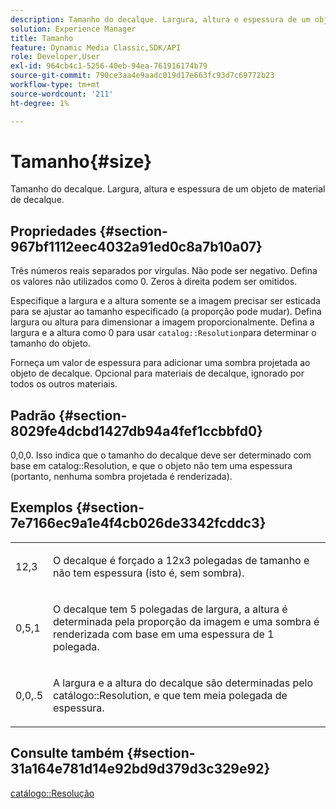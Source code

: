 ```yaml
---
description: Tamanho do decalque. Largura, altura e espessura de um objeto de material de decalque.
solution: Experience Manager
title: Tamanho
feature: Dynamic Media Classic,SDK/API
role: Developer,User
exl-id: 964cb4c1-5256-40eb-94ea-761916174b79
source-git-commit: 790ce3aa4e9aadc019d17e663fc93d7c69772b23
workflow-type: tm+mt
source-wordcount: '211'
ht-degree: 1%

---
```


# Tamanho{#size}

Tamanho do decalque. Largura, altura e espessura de um objeto de material de decalque.

## Propriedades {#section-967bf1112eec4032a91ed0c8a7b10a07}

Três números reais separados por vírgulas. Não pode ser negativo. Defina os valores não utilizados como 0. Zeros à direita podem ser omitidos.

Especifique a largura e a altura somente se a imagem precisar ser esticada para se ajustar ao tamanho especificado (a proporção pode mudar). Defina largura ou altura para dimensionar a imagem proporcionalmente. Defina a largura e a altura como 0 para usar `catalog::Resolution`para determinar o tamanho do objeto.

Forneça um valor de espessura para adicionar uma sombra projetada ao objeto de decalque. Opcional para materiais de decalque, ignorado por todos os outros materiais.

## Padrão {#section-8029fe4dcbd1427db94a4fef1ccbbfd0}

0,0,0. Isso indica que o tamanho do decalque deve ser determinado com base em catalog::Resolution, e que o objeto não tem uma espessura (portanto, nenhuma sombra projetada é renderizada).

## Exemplos {#section-7e7166ec9a1e4f4cb026de3342fcddc3}

<table id="simpletable_E3503BD975F342C58DDB4C2B56BF0CEE"> 
 <tr class="strow"> 
  <td class="stentry"> <p>12,3 </p></td> 
  <td class="stentry"> <p>O decalque é forçado a 12x3 polegadas de tamanho e não tem espessura (isto é, sem sombra). </p></td> 
 </tr> 
 <tr class="strow"> 
  <td class="stentry"> <p>0,5,1 </p></td> 
  <td class="stentry"> <p>O decalque tem 5 polegadas de largura, a altura é determinada pela proporção da imagem e uma sombra é renderizada com base em uma espessura de 1 polegada. </p></td> 
 </tr> 
 <tr class="strow"> 
  <td class="stentry"> <p>0,0,.5 </p></td> 
  <td class="stentry"> <p>A largura e a altura do decalque são determinadas pelo catálogo::Resolution, e que tem meia polegada de espessura. </p></td> 
 </tr> 
</table>

## Consulte também {#section-31a164e781d14e92bd9d379d3c329e92}

[catálogo::Resolução](../../../../../ir-api/material-cat/image-rendering-api-ref/c-ir-material-catalog/c-ir-attributes-reference/r-ir-resolution.md#reference-09fe14e6bfbf4db6b7f4369fffecc806)
